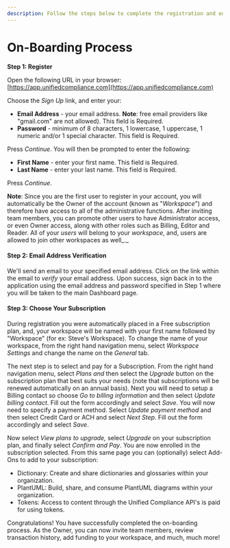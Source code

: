 ```yaml
---
description: Follow the steps below to complete the registration and on-boarding process.
---
```


# On-Boarding Process

**Step 1:  Register**

Open the following URL in your browser:  [https://app.unifiedcompliance.com](https://app.unifiedcompliance.com)

Choose the _Sign Up_ link, and enter your:

* **Email Address** - your email address.  **Note**: free email providers like "gmail.com" are not allowed).  This field is Required.
* **Password** - minimum of 8 characters, 1 lowercase, 1 uppercase, 1 numeric and/or 1 special character.  This field is Required.

Press _Continue_.  You will then be prompted to enter the following:

* **First Name**  - enter your first name.  This field is Required.
* **Last Name**  - enter your last name. This field is Required.

Press _Continue_.

**Note**: Since you are the first user to register in your account, you will automatically be the Owner of the account (known as "_Workspace_") and therefore have access to all of the administrative functions. After inviting team members, you can promote other users to have Administrator access, or even Owner access, along with other roles such as Billing, Editor and Reader. All of your _users_ will belong to your _workspace_, and, users are allowed to join other workspaces as well_._&#x20;

#### Step 2:  Email Address Verification

We'll send an email to your specified email address. Click on the link within the email to _verify_ your email address. Upon success, sign back in to the application using the email address and password specified in Step 1 where you will be taken to the main Dashboard page.

#### Step 3:  Choose Your Subscription

During registration you were automatically placed in a Free subscription plan, and, your workspace will be named with your first name followed by "Workspace" (for ex: Steve's Workspace).  To change the name of your workspace, from the right hand navigation menu, select _Workspace Settings_ and change the name on the _General_ tab. &#x20;

The next step is to select and pay for a Subscription.  From the right hand navigation menu, select _Plans and_ then select the _Upgrade_ button on the subscription plan that best suits your needs (note that subscriptions will be renewed automatically on an annual basis).    Next you will need to setup a Billing contact so choose _Go to billing information_ and then select _Update billing contact_. Fill out the form accordingly and select _Save_.  You will now need to specify a payment method.  Select _Update payment method_ and then select Credit Card or ACH and select _Next Step_.  Fill out the form accordingly and select _Save_.&#x20;

Now select _View plans to upgrade,_ select _Upgrade_ on your subscription plan, and finally select _Confirm and Pay_.  You are now enrolled in the subscription selected.  From this same page you can (optionally) select Add-Ons to add to your subscription:

* Dictionary:  Create and share dictionaries and glossaries within your organization.
* PlantUML:  Build, share, and consume PlantUML diagrams within your organization.
* Tokens:  Access to content through the Unified Compliance API's is paid for using tokens.

Congratulations! You have successfully completed the on-boarding process. As the Owner, you can now invite team members, review transaction history, add funding to your workspace, and much, much more!&#x20;

